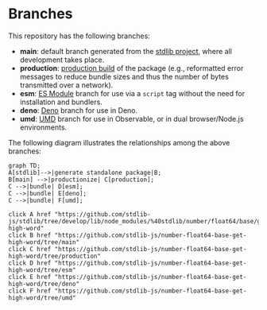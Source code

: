 <!--

@license Apache-2.0

Copyright (c) 2022 The Stdlib Authors.

Licensed under the Apache License, Version 2.0 (the "License");
you may not use this file except in compliance with the License.
You may obtain a copy of the License at

    http://www.apache.org/licenses/LICENSE-2.0

Unless required by applicable law or agreed to in writing, software
distributed under the License is distributed on an "AS IS" BASIS,
WITHOUT WARRANTIES OR CONDITIONS OF ANY KIND, either express or implied.
See the License for the specific language governing permissions and
limitations under the License.

-->

# Branches

This repository has the following branches:

-   **main**: default branch generated from the [stdlib project][stdlib-url], where all development takes place.
-   **production**: [production build][production-url] of the package (e.g., reformatted error messages to reduce bundle sizes and thus the number of bytes transmitted over a network).
-   **esm**: [ES Module][esm-url] branch for use via a `script` tag without the need for installation and bundlers.
-   **deno**: [Deno][deno-url] branch for use in Deno.
-   **umd**: [UMD][umd-url] branch for use in Observable, or in dual browser/Node.js environments.

The following diagram illustrates the relationships among the above branches:

```mermaid
graph TD;
A[stdlib]-->|generate standalone package|B;
B[main] -->|productionize| C[production];
C -->|bundle| D[esm];
C -->|bundle| E[deno];
C -->|bundle| F[umd];

click A href "https://github.com/stdlib-js/stdlib/tree/develop/lib/node_modules/%40stdlib/number/float64/base/get-high-word"
click B href "https://github.com/stdlib-js/number-float64-base-get-high-word/tree/main"
click C href "https://github.com/stdlib-js/number-float64-base-get-high-word/tree/production"
click D href "https://github.com/stdlib-js/number-float64-base-get-high-word/tree/esm"
click E href "https://github.com/stdlib-js/number-float64-base-get-high-word/tree/deno"
click F href "https://github.com/stdlib-js/number-float64-base-get-high-word/tree/umd"
```

[stdlib-url]: https://github.com/stdlib-js/stdlib/tree/develop/lib/node_modules/%40stdlib/number/float64/base/get-high-word
[production-url]: https://github.com/stdlib-js/number-float64-base-get-high-word/tree/production
[deno-url]: https://github.com/stdlib-js/number-float64-base-get-high-word/tree/deno
[umd-url]: https://github.com/stdlib-js/number-float64-base-get-high-word/tree/umd
[esm-url]: https://github.com/stdlib-js/number-float64-base-get-high-word/tree/esm